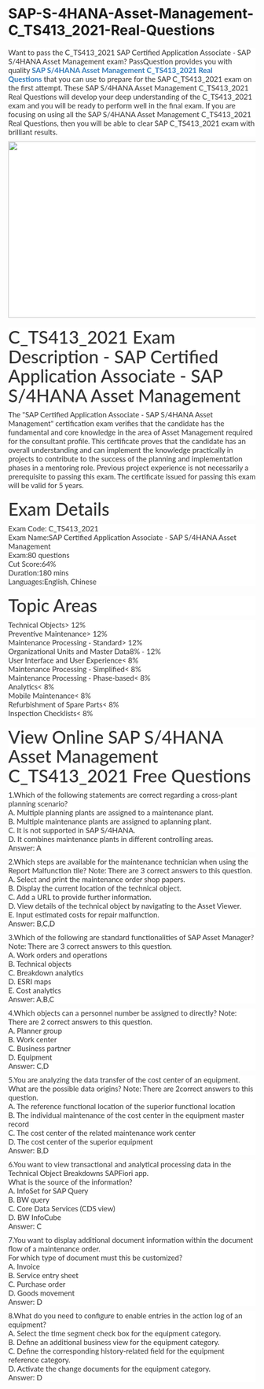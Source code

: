 # SAP-S-4HANA-Asset-Management-C_TS413_2021-Real-Questions
<p>
	<span style="font-size:12px;font-weight:normal;">
	<p style="box-sizing:border-box;margin-top:0px;margin-bottom:10px;color:#333333;font-family:Lato;font-size:15px;white-space:normal;background-color:#FFFFFF;">
		Want to pass the C_TS413_2021 SAP Certified Application Associate - SAP S/4HANA Asset Management exam? PassQuestion provides you with quality&nbsp;<span style="box-sizing:border-box;font-weight:700;"><a href="https://www.passquestion.com/c_ts413_2021.html" style="box-sizing:border-box;background-color:transparent;color:#337AB7;text-decoration-line:none;">SAP S/4HANA Asset Management C_TS413_2021 Real Questions</a></span>&nbsp;that you can use to prepare for the SAP C_TS413_2021 exam on the first attempt. These SAP S/4HANA Asset Management C_TS413_2021 Real Questions will develop your deep understanding of the C_TS413_2021 exam and you will be ready to perform well in the final exam. If you are focusing on using all the SAP S/4HANA Asset Management C_TS413_2021 Real Questions, then you will be able to clear SAP C_TS413_2021 exam with brilliant results.
	</p>
	<p style="box-sizing:border-box;margin-top:0px;margin-bottom:10px;color:#333333;font-family:Lato;font-size:15px;white-space:normal;background-color:#FFFFFF;">
		<img alt="" src="https://www.passquestion.com/uploads/pqcom/images/20221111/667d48464b2fe7218ca35bd2eb29917f.png" style="box-sizing:border-box;vertical-align:middle;max-width:100%;height:359px;width:600px;" />
	</p>
	<h1 style="box-sizing:border-box;margin:20px 0px 10px;font-size:36px;font-family:Lato;font-weight:500;line-height:1.1;color:#333333;white-space:normal;background-color:#FFFFFF;">
		C_TS413_2021 Exam Description - SAP Certified Application Associate - SAP S/4HANA Asset Management
	</h1>
	<p style="box-sizing:border-box;margin-top:0px;margin-bottom:10px;color:#333333;font-family:Lato;font-size:15px;white-space:normal;background-color:#FFFFFF;">
		The "SAP Certified Application Associate - SAP S/4HANA Asset Management" certification exam verifies that the candidate has the fundamental and core knowledge in the area of Asset Management required for the consultant profile. This certificate proves that the candidate has an overall understanding and can implement the knowledge practically in projects to contribute to the success of the planning and implementation phases in a mentoring role. Previous project experience is not necessarily a prerequisite to passing this exam. The certificate issued for passing this exam will be valid for 5 years.
	</p>
	<h1 style="box-sizing:border-box;margin:20px 0px 10px;font-size:36px;font-family:Lato;font-weight:500;line-height:1.1;color:#333333;white-space:normal;background-color:#FFFFFF;">
		Exam Details
	</h1>
	<p style="box-sizing:border-box;margin-top:0px;margin-bottom:10px;color:#333333;font-family:Lato;font-size:15px;white-space:normal;background-color:#FFFFFF;">
		Exam Code: C_TS413_2021<br style="box-sizing:border-box;" />
Exam Name:SAP Certified Application Associate - SAP S/4HANA Asset Management<br style="box-sizing:border-box;" />
Exam:80 questions<br style="box-sizing:border-box;" />
Cut Score:64%<br style="box-sizing:border-box;" />
Duration:180 mins<br style="box-sizing:border-box;" />
Languages:English, Chinese
	</p>
	<h1 style="box-sizing:border-box;margin:20px 0px 10px;font-size:36px;font-family:Lato;font-weight:500;line-height:1.1;color:#333333;white-space:normal;background-color:#FFFFFF;">
		Topic Areas
	</h1>
	<p style="box-sizing:border-box;margin-top:0px;margin-bottom:10px;color:#333333;font-family:Lato;font-size:15px;white-space:normal;background-color:#FFFFFF;">
		Technical Objects&gt; 12%<br style="box-sizing:border-box;" />
Preventive Maintenance&gt; 12%<br style="box-sizing:border-box;" />
Maintenance Processing - Standard&gt; 12%<br style="box-sizing:border-box;" />
Organizational Units and Master Data8% - 12%<br style="box-sizing:border-box;" />
User Interface and User Experience&lt; 8%<br style="box-sizing:border-box;" />
Maintenance Processing - Simplified&lt; 8%<br style="box-sizing:border-box;" />
Maintenance Processing - Phase-based&lt; 8%<br style="box-sizing:border-box;" />
Analytics&lt; 8%<br style="box-sizing:border-box;" />
Mobile Maintenance&lt; 8%<br style="box-sizing:border-box;" />
Refurbishment of Spare Parts&lt; 8%<br style="box-sizing:border-box;" />
Inspection Checklists&lt; 8%
	</p>
	<h1 style="box-sizing:border-box;margin:20px 0px 10px;font-size:36px;font-family:Lato;font-weight:500;line-height:1.1;color:#333333;white-space:normal;background-color:#FFFFFF;">
		View Online SAP S/4HANA Asset Management C_TS413_2021 Free Questions
	</h1>
	<p style="box-sizing:border-box;margin-top:0px;margin-bottom:10px;color:#333333;font-family:Lato;font-size:15px;white-space:normal;background-color:#FFFFFF;">
		1.Which of the following statements are correct regarding a cross-plant planning scenario?<br style="box-sizing:border-box;" />
A. Multiple planning plants are assigned to a maintenance plant.<br style="box-sizing:border-box;" />
B. Multiple maintenance plants are assigned to aplanning plant.<br style="box-sizing:border-box;" />
C. It is not supported in SAP S/4HANA.<br style="box-sizing:border-box;" />
D. It combines maintenance plants in different controlling areas.<br style="box-sizing:border-box;" />
Answer: A
	</p>
	<p style="box-sizing:border-box;margin-top:0px;margin-bottom:10px;color:#333333;font-family:Lato;font-size:15px;white-space:normal;background-color:#FFFFFF;">
		2.Which steps are available for the maintenance technician when using the Report Malfunction tile? Note: There are 3 correct answers to this question.<br style="box-sizing:border-box;" />
A. Select and print the maintenance order shop papers.<br style="box-sizing:border-box;" />
B. Display the current location of the technical object.<br style="box-sizing:border-box;" />
C. Add a URL to provide further information.<br style="box-sizing:border-box;" />
D. View details of the technical object by navigating to the Asset Viewer.<br style="box-sizing:border-box;" />
E. Input estimated costs for repair malfunction.<br style="box-sizing:border-box;" />
Answer: B,C,D
	</p>
	<p style="box-sizing:border-box;margin-top:0px;margin-bottom:10px;color:#333333;font-family:Lato;font-size:15px;white-space:normal;background-color:#FFFFFF;">
		3.Which of the following are standard functionalities of SAP Asset Manager? Note: There are 3 correct answers to this question.<br style="box-sizing:border-box;" />
A. Work orders and operations<br style="box-sizing:border-box;" />
B. Technical objects<br style="box-sizing:border-box;" />
C. Breakdown analytics<br style="box-sizing:border-box;" />
D. ESRI maps<br style="box-sizing:border-box;" />
E. Cost analytics<br style="box-sizing:border-box;" />
Answer: A,B,C
	</p>
	<p style="box-sizing:border-box;margin-top:0px;margin-bottom:10px;color:#333333;font-family:Lato;font-size:15px;white-space:normal;background-color:#FFFFFF;">
		4.Which objects can a personnel number be assigned to directly? Note: There are 2 correct answers to this question.<br style="box-sizing:border-box;" />
A. Planner group<br style="box-sizing:border-box;" />
B. Work center<br style="box-sizing:border-box;" />
C. Business partner<br style="box-sizing:border-box;" />
D. Equipment<br style="box-sizing:border-box;" />
Answer: C,D
	</p>
	<p style="box-sizing:border-box;margin-top:0px;margin-bottom:10px;color:#333333;font-family:Lato;font-size:15px;white-space:normal;background-color:#FFFFFF;">
		5.You are analyzing the data transfer of the cost center of an equipment.<br style="box-sizing:border-box;" />
What are the possible data origins? Note: There are 2correct answers to this question.<br style="box-sizing:border-box;" />
A. The reference functional location of the superior functional location<br style="box-sizing:border-box;" />
B. The individual maintenance of the cost center in the equipment master record<br style="box-sizing:border-box;" />
C. The cost center of the related maintenance work center<br style="box-sizing:border-box;" />
D. The cost center of the superior equipment<br style="box-sizing:border-box;" />
Answer: B,D
	</p>
	<p style="box-sizing:border-box;margin-top:0px;margin-bottom:10px;color:#333333;font-family:Lato;font-size:15px;white-space:normal;background-color:#FFFFFF;">
		6.You want to view transactional and analytical processing data in the Technical Object Breakdowns SAPFiori app.<br style="box-sizing:border-box;" />
What is the source of the information?<br style="box-sizing:border-box;" />
A. InfoSet for SAP Query<br style="box-sizing:border-box;" />
B. BW query<br style="box-sizing:border-box;" />
C. Core Data Services (CDS view)<br style="box-sizing:border-box;" />
D. BW InfoCube<br style="box-sizing:border-box;" />
Answer: C
	</p>
	<p style="box-sizing:border-box;margin-top:0px;margin-bottom:10px;color:#333333;font-family:Lato;font-size:15px;white-space:normal;background-color:#FFFFFF;">
		7.You want to display additional document information within the document flow of a maintenance order.<br style="box-sizing:border-box;" />
For which type of document must this be customized?<br style="box-sizing:border-box;" />
A. Invoice<br style="box-sizing:border-box;" />
B. Service entry sheet<br style="box-sizing:border-box;" />
C. Purchase order<br style="box-sizing:border-box;" />
D. Goods movement<br style="box-sizing:border-box;" />
Answer: D
	</p>
	<p style="box-sizing:border-box;margin-top:0px;margin-bottom:10px;color:#333333;font-family:Lato;font-size:15px;white-space:normal;background-color:#FFFFFF;">
		8.What do you need to configure to enable entries in the action log of an equipment?<br style="box-sizing:border-box;" />
A. Select the time segment check box for the equipment category.<br style="box-sizing:border-box;" />
B. Define an additional business view for the equipment category.<br style="box-sizing:border-box;" />
C. Define the corresponding history-related field for the equipment reference category.<br style="box-sizing:border-box;" />
D. Activate the change documents for the equipment category.<br style="box-sizing:border-box;" />
Answer: D
	</p>
</span>
</p>
<p>
	<span style="white-space:normal;"></span> 
</p>
